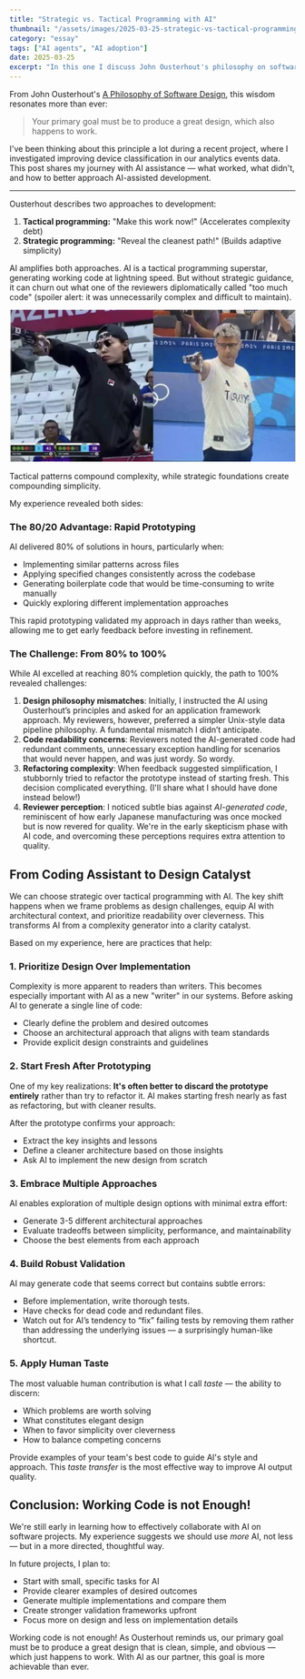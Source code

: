 ```yaml
---
title: "Strategic vs. Tactical Programming with AI"
thumbnail: "/assets/images/2025-03-25-strategic-vs-tactical-programming-with-ai/olympics2024-yusuf-dikec.png"
category: "essay"
tags: ["AI agents", "AI adoption"]
date: 2025-03-25
excerpt: "In this one I discuss John Ousterhout's philosophy on software design, emphasizing the balance between tactical and strategic programming. I reflect on a project utilizing AI for device classification, highlighting AI's strengths in rapid prototyping while addressing challenges like design misalignment and code readability."
---
```

From John Ousterhout's [A Philosophy of Software Design](https://www.goodreads.com/book/show/39996759-a-philosophy-of-software-design), this wisdom resonates more than ever:

> Your primary goal must be to produce a great design, which also happens to work.

I've been thinking about this principle a lot during a recent project, where I investigated improving device classification in our analytics events data. This post shares my journey with AI assistance — what worked, what didn't, and how to better approach AI-assisted development.

* * *

Ousterhout describes two approaches to development:

1. **Tactical programming:** "Make this work now!" (Accelerates complexity debt)
2. **Strategic programming:** "Reveal the cleanest path!" (Builds adaptive simplicity)

AI amplifies both approaches. AI is a tactical programming superstar, generating working code at lightning speed. But without strategic guidance, it can churn out what one of the reviewers diplomatically called "too much code" (spoiler alert: it was unnecessarily complex and difficult to maintain).

![Tactical vs Strategical. Image from Olympics 2024](/assets/images/2025-03-25-strategic-vs-tactical-programming-with-ai/olympics2024-yusuf-dikec.png)

Tactical patterns compound complexity, while strategic foundations create compounding simplicity.

My experience revealed both sides:

### **The 80/20 Advantage: Rapid Prototyping**

AI delivered 80% of solutions in hours, particularly when:

- Implementing similar patterns across files
- Applying specified changes consistently across the codebase
- Generating boilerplate code that would be time-consuming to write manually
- Quickly exploring different implementation approaches

This rapid prototyping validated my approach in days rather than weeks, allowing me to get early feedback before investing in refinement.

### **The Challenge: From 80% to 100%**

While AI excelled at reaching 80% completion quickly, the path to 100% revealed challenges:

1. **Design philosophy mismatches**: Initially, I instructed the AI using Ousterhout’s principles and asked for an application framework approach. My reviewers, however, preferred a simpler Unix-style data pipeline philosophy. A fundamental mismatch I didn’t anticipate.
2. **Code readability concerns**: Reviewers noted the AI-generated code had redundant comments, unnecessary exception handling for scenarios that would never happen, and was just wordy. So wordy.
3. **Refactoring complexity**: When feedback suggested simplification, I stubbornly tried to refactor the prototype instead of starting fresh. This decision complicated everything. (I'll share what I should have done instead below!)
4. **Reviewer perception**: I noticed subtle bias against _AI-generated code_, reminiscent of how early Japanese manufacturing was once mocked but is now revered for quality. We're in the early skepticism phase with AI code, and overcoming these perceptions requires extra attention to quality.

## **From Coding Assistant to Design Catalyst**

We can choose strategic over tactical programming with AI. The key shift happens when we frame problems as design challenges, equip AI with architectural context, and prioritize readability over cleverness. This transforms AI from a complexity generator into a clarity catalyst.

Based on my experience, here are practices that help:

### **1\. Prioritize Design Over Implementation**

Complexity is more apparent to readers than writers. This becomes especially important with AI as a new "writer" in our systems. Before asking AI to generate a single line of code:

- Clearly define the problem and desired outcomes
- Choose an architectural approach that aligns with team standards
- Provide explicit design constraints and guidelines

### **2\. Start Fresh After Prototyping**

One of my key realizations: **It's often better to discard the prototype entirely** rather than try to refactor it. AI makes starting fresh nearly as fast as refactoring, but with cleaner results.

After the prototype confirms your approach:

- Extract the key insights and lessons
- Define a cleaner architecture based on those insights
- Ask AI to implement the new design from scratch

### **3\. Embrace Multiple Approaches**

AI enables exploration of multiple design options with minimal extra effort:

- Generate 3-5 different architectural approaches
- Evaluate tradeoffs between simplicity, performance, and maintainability
- Choose the best elements from each approach

### **4\. Build Robust Validation**

AI may generate code that seems correct but contains subtle errors:

- Before implementation, write thorough tests.
- Have checks for dead code and redundant files.
- Watch out for AI’s tendency to “fix” failing tests by removing them rather than addressing the underlying issues — a surprisingly human-like shortcut.

### **5\. Apply Human Taste**

The most valuable human contribution is what I call _taste_ — the ability to discern:

- Which problems are worth solving
- What constitutes elegant design
- When to favor simplicity over cleverness
- How to balance competing concerns

Provide examples of your team's best code to guide AI's style and approach. This _taste transfer_ is the most effective way to improve AI output quality.

## **Conclusion:** **Working Code is not Enough!**

We're still early in learning how to effectively collaborate with AI on software projects. My experience suggests we should use _more_ AI, not less — but in a more directed, thoughtful way.

In future projects, I plan to:

- Start with small, specific tasks for AI
- Provide clearer examples of desired outcomes
- Generate multiple implementations and compare them
- Create stronger validation frameworks upfront
- Focus more on design and less on implementation details

Working code is not enough! As Ousterhout reminds us, our primary goal must be to produce a great design that is clean, simple, and obvious — which just happens to work. With AI as our partner, this goal is more achievable than ever.
